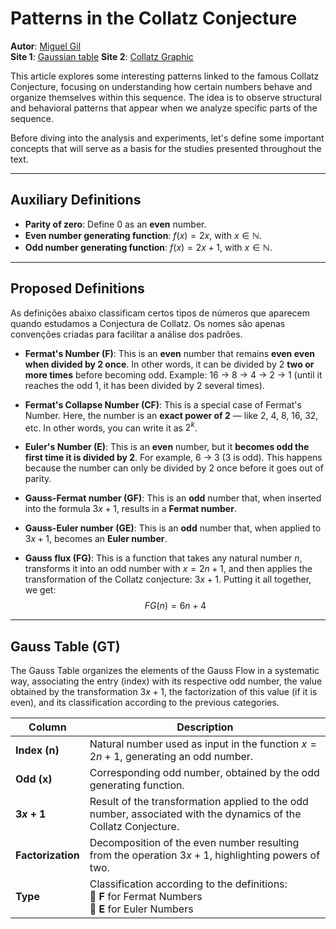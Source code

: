 # Patterns in the Collatz Conjecture

**Autor**: <a href="https://mgil-portfolio.netlify.app/" target="_blank">Miguel Gil</a> <br>
**Site 1**: <a href="http://127.0.0.1:5500/gauss_table.html" target="_blank">Gaussian table</a>
**Site 2**: <a href="http://127.0.0.1:5500/collatz_graphic.html" target="_blank">Collatz Graphic</a>

This article explores some interesting patterns linked to the famous Collatz Conjecture, focusing on understanding how certain numbers behave and organize themselves within this sequence. The idea is to observe structural and behavioral patterns that appear when we analyze specific parts of the sequence.

Before diving into the analysis and experiments, let's define some important concepts that will serve as a basis for the studies presented throughout the text.

---

## Auxiliary Definitions

- **Parity of zero**: Define 0 as an **even** number.
- **Even number generating function**: $f(x) = 2x$, with $x \in \mathbb{N}$.
- **Odd number generating function**: $f(x) = 2x + 1$, with $x \in \mathbb{N}$.

---

## Proposed Definitions

As definições abaixo classificam certos tipos de números que aparecem quando estudamos a Conjectura de Collatz. Os nomes são apenas convenções criadas para facilitar a análise dos padrões.

- **Fermat's Number (F)**: This is an **even** number that remains **even even when divided by 2 once**. In other words, it can be divided by 2 **two or more times** before becoming odd. Example: 16 → 8 → 4 → 2 → 1 (until it reaches the odd 1, it has been divided by 2 several times).

- **Fermat's Collapse Number (CF)**: This is a special case of Fermat's Number. Here, the number is an **exact power of 2** — like 2, 4, 8, 16, 32, etc. In other words, you can write it as $2^k$.

- **Euler's Number (E)**: This is an **even** number, but it **becomes odd the first time it is divided by 2**. For example, 6 → 3 (3 is odd). This happens because the number can only be divided by 2 once before it goes out of parity.

- **Gauss-Fermat number (GF)**: This is an **odd** number that, when inserted into the formula $3x + 1$, results in a **Fermat number**.

- **Gauss-Euler number (GE)**: This is an **odd** number that, when applied to $3x + 1$, becomes an **Euler number**.

- **Gauss flux (FG)**: This is a function that takes any natural number $n$, transforms it into an odd number with $x = 2n + 1$, and then applies the transformation of the Collatz conjecture: $3x + 1$. Putting it all together, we get:
$$
FG(n) = 6n + 4
$$

---

## Gauss Table (GT)

The Gauss Table organizes the elements of the Gauss Flow in a systematic way, associating the entry (index) with its respective odd number, the value obtained by the transformation $3x + 1$, the factorization of this value (if it is even), and its classification according to the previous categories.


| **Column** | **Description** |
|-------------------|--------------------------------------------------------------------------------|
| **Index (n)** | Natural number used as input in the function $x = 2n + 1$, generating an odd number. |
| **Odd (x)** | Corresponding odd number, obtained by the odd generating function. |
| **$3x + 1$** | Result of the transformation applied to the odd number, associated with the dynamics of the Collatz Conjecture. |
| **Factorization** | Decomposition of the even number resulting from the operation $3x + 1$, highlighting powers of two. |
| **Type** | Classification according to the definitions: <br> 🔹 **F** for Fermat Numbers <br> 🔸 **E** for Euler Numbers |